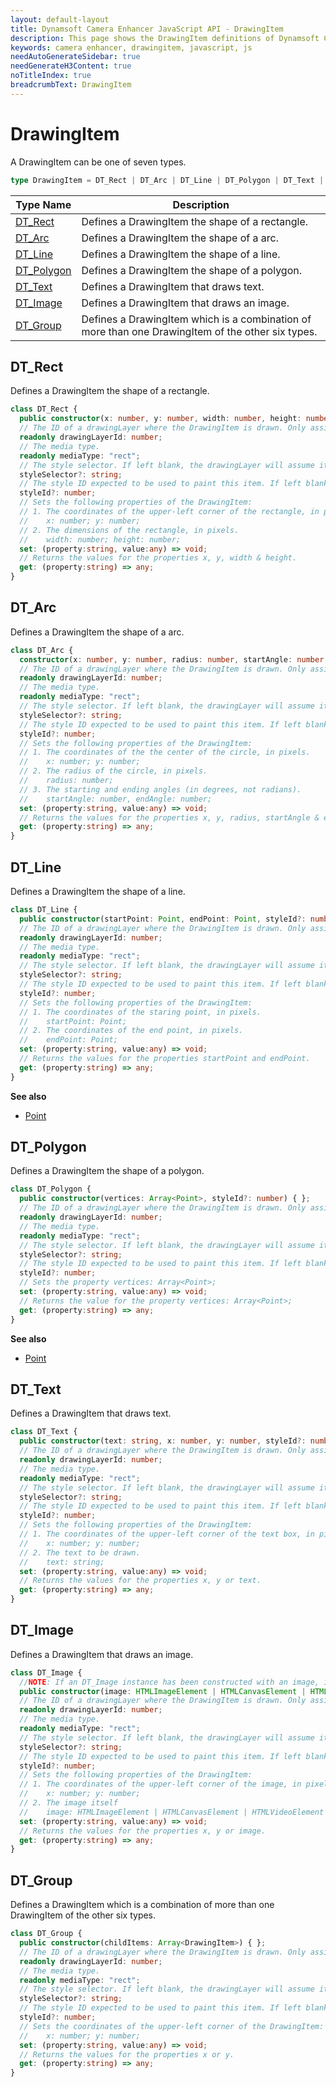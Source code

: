 ```yaml
---
layout: default-layout
title: Dynamsoft Camera Enhancer JavaScript API - DrawingItem
description: This page shows the DrawingItem definitions of Dynamsoft Camera Enhancer JavaScript SDK.
keywords: camera enhancer, drawingitem, javascript, js
needAutoGenerateSidebar: true
needGenerateH3Content: true
noTitleIndex: true
breadcrumbText: DrawingItem
---
```


# DrawingItem

A DrawingItem can be one of seven types.

```typescript
type DrawingItem = DT_Rect | DT_Arc | DT_Line | DT_Polygon | DT_Text | DT_Image | DT_Group;
```

| Type Name | Description |
|---|---|
| [DT_Rect](#dtrect) | Defines a DrawingItem the shape of a rectangle. |
| [DT_Arc](#dtarc)   | Defines a DrawingItem the shape of a arc. |
| [DT_Line](#dtline) | Defines a DrawingItem the shape of a line. |
| [DT_Polygon](#dtpolygon) | Defines a DrawingItem the shape of a polygon. |
| [DT_Text](#dttext) | Defines a DrawingItem that draws text. |
| [DT_Image](#dtimage) | Defines a DrawingItem that draws an image. |
| [DT_Group](#dtgroup) | Defines a DrawingItem which is a combination of more than one DrawingItem of the other six types.  |

## DT_Rect

Defines a DrawingItem the shape of a rectangle.

```typescript
class DT_Rect { 
  public constructor(x: number, y: number, width: number, height: number, styleId?: number) { };
  // The ID of a drawingLayer where the DrawingItem is drawn. Only assigned after it's added to the drawingLayer.
  readonly drawingLayerId: number;
  // The media type.
  readonly mediaType: "rect"; 
  // The style selector. If left blank, the drawingLayer will assume it's "default". Available values are "default" and "selected".
  styleSelector?: string; 
  // The style ID expected to be used to paint this item. If left blank, the drawingLayer will decide which style to use.
  styleId?: number;
  // Sets the following properties of the DrawingItem:
  // 1. The coordinates of the upper-left corner of the rectangle, in pixels.
  //    x: number; y: number;
  // 2. The dimensions of the rectangle, in pixels.
  //    width: number; height: number;
  set: (property:string, value:any) => void;
  // Returns the values for the properties x, y, width & height.
  get: (property:string) => any;
} 
```

## DT_Arc

Defines a DrawingItem the shape of a arc.

```typescript
class DT_Arc { 
  constructor(x: number, y: number, radius: number, startAngle: number, endAngle: number, styleId?: number) { };
  // The ID of a drawingLayer where the DrawingItem is drawn. Only assigned after it's added to the drawingLayer.
  readonly drawingLayerId: number;
  // The media type.
  readonly mediaType: "rect"; 
  // The style selector. If left blank, the drawingLayer will assume it's "default". Available values are "default" and "selected".
  styleSelector?: string; 
  // The style ID expected to be used to paint this item. If left blank, the drawingLayer will decide which style to use.
  styleId?: number;
  // Sets the following properties of the DrawingItem:
  // 1. The coordinates of the the center of the circle, in pixels.
  //    x: number; y: number;
  // 2. The radius of the circle, in pixels.
  //    radius: number; 
  // 3. The starting and ending angles (in degrees, not radians).
  //    startAngle: number, endAngle: number; 
  set: (property:string, value:any) => void;
  // Returns the values for the properties x, y, radius, startAngle & endAngle.
  get: (property:string) => any;
} 
```

## DT_Line

Defines a DrawingItem the shape of a line.

```typescript
class DT_Line {
  public constructor(startPoint: Point, endPoint: Point, styleId?: number) { };
  // The ID of a drawingLayer where the DrawingItem is drawn. Only assigned after it's added to the drawingLayer.
  readonly drawingLayerId: number;
  // The media type.
  readonly mediaType: "rect"; 
  // The style selector. If left blank, the drawingLayer will assume it's "default". Available values are "default" and "selected".
  styleSelector?: string; 
  // The style ID expected to be used to paint this item. If left blank, the drawingLayer will decide which style to use.
  styleId?: number;
  // Sets the following properties of the DrawingItem:
  // 1. The coordinates of the staring point, in pixels.
  //    startPoint: Point; 
  // 2. The coordinates of the end point, in pixels.
  //    endPoint: Point; 
  set: (property:string, value:any) => void;
  // Returns the values for the properties startPoint and endPoint.
  get: (property:string) => any;
} 
```

**See also**

* [Point](point.md)

## DT_Polygon

Defines a DrawingItem the shape of a polygon.

```typescript
class DT_Polygon { 
  public constructor(vertices: Array<Point>, styleId?: number) { };
  // The ID of a drawingLayer where the DrawingItem is drawn. Only assigned after it's added to the drawingLayer.
  readonly drawingLayerId: number;
  // The media type.
  readonly mediaType: "rect"; 
  // The style selector. If left blank, the drawingLayer will assume it's "default". Available values are "default" and "selected".
  styleSelector?: string; 
  // The style ID expected to be used to paint this item. If left blank, the drawingLayer will decide which style to use.
  styleId?: number;
  // Sets the property vertices: Array<Point>; 
  set: (property:string, value:any) => void;
  // Returns the value for the property vertices: Array<Point>; 
  get: (property:string) => any;
} 
```

**See also**

* [Point](point.md)

## DT_Text

Defines a DrawingItem that draws text.

```typescript
class DT_Text { 
  public constructor(text: string, x: number, y: number, styleId?: number) { };
  // The ID of a drawingLayer where the DrawingItem is drawn. Only assigned after it's added to the drawingLayer.
  readonly drawingLayerId: number;
  // The media type.
  readonly mediaType: "rect"; 
  // The style selector. If left blank, the drawingLayer will assume it's "default". Available values are "default" and "selected".
  styleSelector?: string; 
  // The style ID expected to be used to paint this item. If left blank, the drawingLayer will decide which style to use.
  styleId?: number;
  // Sets the following properties of the DrawingItem:
  // 1. The coordinates of the upper-left corner of the text box, in pixels.
  //    x: number; y: number;
  // 2. The text to be drawn.
  //    text: string; 
  set: (property:string, value:any) => void;
  // Returns the values for the properties x, y or text.
  get: (property:string) => any;
} 
```

## DT_Image

Defines a DrawingItem that draws an image.

```typescript
class DT_Image { 
  //NOTE: If an DT_Image instance has been constructed with an image, it can be replaced later with either an HTMLImageElement or an HTMLCanvasElement. However, an HTMLVideoElement can only be used during the constructing. 
  public constructor(image: HTMLImageElement | HTMLCanvasElement | HTMLVideoElement, x: number, y: number, styleId?: number) { };
  // The ID of a drawingLayer where the DrawingItem is drawn. Only assigned after it's added to the drawingLayer.
  readonly drawingLayerId: number;
  // The media type.
  readonly mediaType: "rect"; 
  // The style selector. If left blank, the drawingLayer will assume it's "default". Available values are "default" and "selected".
  styleSelector?: string; 
  // The style ID expected to be used to paint this item. If left blank, the drawingLayer will decide which style to use.
  styleId?: number;
  // Sets the following properties of the DrawingItem:
  // 1. The coordinates of the upper-left corner of the image, in pixels.
  //    x: number; y: number;
  // 2. The image itself
  //    image: HTMLImageElement | HTMLCanvasElement | HTMLVideoElement
  set: (property:string, value:any) => void;
  // Returns the values for the properties x, y or image.
  get: (property:string) => any;
} 
```

## DT_Group

Defines a DrawingItem which is a combination of more than one DrawingItem of the other six types.

```typescript
class DT_Group { 
  public constructor(childItems: Array<DrawingItem>) { };
  // The ID of a drawingLayer where the DrawingItem is drawn. Only assigned after it's added to the drawingLayer.
  readonly drawingLayerId: number;
  // The media type.
  readonly mediaType: "rect"; 
  // The style selector. If left blank, the drawingLayer will assume it's "default". Available values are "default" and "selected".
  styleSelector?: string; 
  // The style ID expected to be used to paint this item. If left blank, the drawingLayer will decide which style to use.
  styleId?: number;
  // Sets the coordinates of the upper-left corner of the DrawingItem:
  //    x: number; y: number;
  set: (property:string, value:any) => void;
  // Returns the values for the properties x or y.
  get: (property:string) => any;
} 
```
